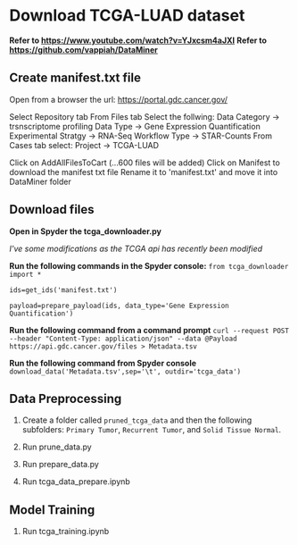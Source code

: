 

# Download TCGA-LUAD dataset
**Refer to https://www.youtube.com/watch?v=YJxcsm4aJXI**
**Refer to https://github.com/vappiah/DataMiner**

## Create manifest.txt file

Open from a browser the url: https://portal.gdc.cancer.gov/

Select Repository tab
From Files tab Select the follwing:
    Data Category -> trsnscriptome profiling
    Data Type -> Gene Expression Quantification
    Experimental Stratgy -> RNA-Seq
    Workflow Type -> STAR-Counts
From Cases tab select:
    Project -> TCGA-LUAD

Click on AddAllFilesToCart (...600 files will be added) 
Click on Manifest to download the manifest txt file
Rename it to 'manifest.txt' and move it into DataMiner folder

## Download files


**Open in Spyder the tcga_downloader.py**

*I've some modifications as the TCGA api has recently been modified*

**Run the following commands in the Spyder console:**
`from tcga_downloader import *`

`ids=get_ids('manifest.txt')`

`payload=prepare_payload(ids, data_type='Gene Expression Quantification')`

**Run the following command from a command prompt**
`curl --request POST --header "Content-Type: application/json" --data @Payload https://api.gdc.cancer.gov/files > Metadata.tsv`

**Run the following command from Spyder console**
`download_data('Metadata.tsv',sep='\t', outdir='tcga_data')`


## Data Preprocessing

1. Create a folder called `pruned_tcga_data` and then the following subfolders: `Primary Tumor`, `Recurrent Tumor`, and `Solid Tissue Normal`.

2. Run prune_data.py

3. Run prepare_data.py

4. Run tcga_data_prepare.ipynb

## Model Training

1. Run tcga_training.ipynb

